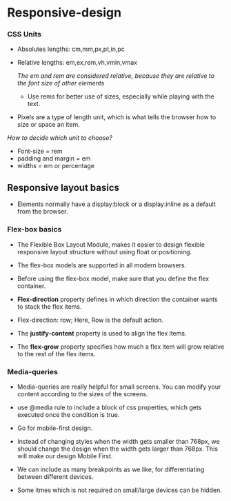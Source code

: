 # Responsive-design 

### CSS Units

- Absolutes lengths: cm,mm,px,pt,in,pc
- Relative lengths: em,ex,rem,vh,vmin,vmax

    *The em and rem are considered relative, because they are relative to the font size of other elements*  

    - Use rems for better use of sizes, especially while playing with the text. 

-  Pixels are a type of length unit, which is what tells the browser how to size or space an item. 

*How to decide which unit to choose?*

- Font-size = rem
- padding and margin = em
- widths = em or percentage 

## Responsive layout basics

- Elements normally have a display:block or a display:inline as a default from the browser.

### Flex-box basics

-  The Flexible Box Layout Module, makes it easier to design flexible responsive layout structure without using float or positioning.

- The flex-box models are supported in all modern browsers.

- Before using the flex-box model, make sure that you define the flex container.

- **Flex-direction** property defines in which direction the container wants to stack the flex items.  

- Flex-direction: row; Here, Row is the default action.

- The **justify-content** property is used to align the flex items.

- The **flex-grow** property specifies how much a flex item will grow relative to the rest of the flex items.


### Media-queries

- Media-queries are really helpful for small screens. You can modify your content according to the sizes of the screens.

- use @media rule to include a block of css properties, which gets executed once the condition is true. 

- Go for mobile-first design.

- Instead of changing styles when the width gets smaller than 768px, we should change the design when the width gets larger than 768px. This will make our design Mobile First.

- We can include as many breakpoints as we like, for differentiating between different devices.

- Some itmes which is not required on small/large devices can be hidden.







